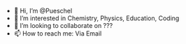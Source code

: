 - 👋 Hi, I’m @Pueschel
- 👀 I’m interested in Chemistry, Physics, Education, Coding
- 💞️ I’m looking to collaborate on ???
- 📫 How to reach me: Via Email

<!---
Pueschel/Pueschel is a ✨ special ✨ repository because its `README.md` (this file) appears on your GitHub profile.
You can click the Preview link to take a look at your changes.
--->
